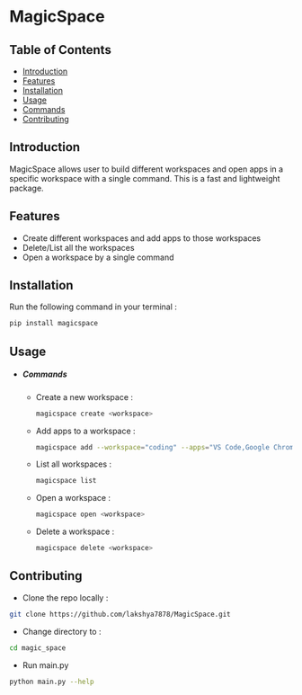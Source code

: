 # MagicSpace

## Table of Contents
- [Introduction](#introduction)
- [Features](#features)
- [Installation](#installation)
- [Usage](#usage)
- [Commands](#commands)
- [Contributing](#contributing)

## Introduction

MagicSpace allows user to build different workspaces and open apps in a specific workspace with a single command. This is a fast and lightweight package.

## Features

- Create different workspaces and add apps to those workspaces
- Delete/List all the workspaces
- Open a workspace by a single command

## Installation

Run the following command in your terminal : 

```bash
pip install magicspace
```

## Usage 

- ##### Commands
    - Create a new workspace : 
        ```bash
        magicspace create <workspace>
        ```
    -   Add apps to a workspace :
        ```bash
        magicspace add --workspace="coding" --apps="VS Code,Google Chrome"
        ```
    - List all workspaces :
        ```bash
        magicspace list
        ```
    - Open a workspace :
        ```bash
        magicspace open <workspace>
        ```
    - Delete a workspace :
        ```bash
        magicspace delete <workspace>
        ```

## Contributing 
- Clone the repo locally :
```bash
git clone https://github.com/lakshya7878/MagicSpace.git
```
- Change directory to : 
```bash
cd magic_space
```
- Run main.py
```bash
python main.py --help
```